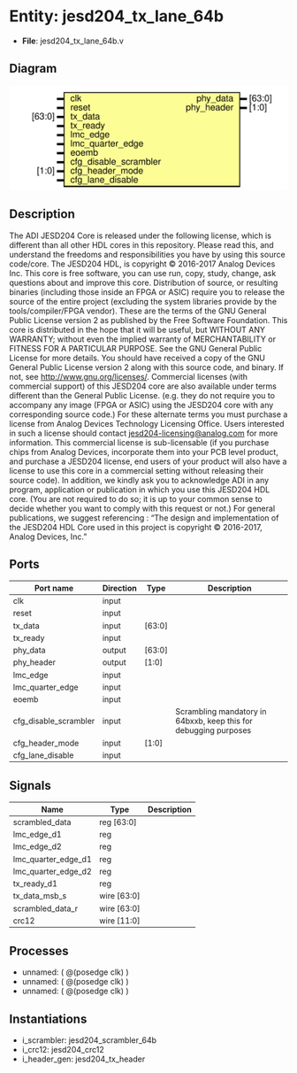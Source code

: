 # Entity: jesd204_tx_lane_64b

- **File**: jesd204_tx_lane_64b.v
## Diagram

![Diagram](jesd204_tx_lane_64b.svg "Diagram")
## Description

The ADI JESD204 Core is released under the following license, which is
 different than all other HDL cores in this repository.
 Please read this, and understand the freedoms and responsibilities you have
 by using this source code/core.
 The JESD204 HDL, is copyright © 2016-2017 Analog Devices Inc.
 This core is free software, you can use run, copy, study, change, ask
 questions about and improve this core. Distribution of source, or resulting
 binaries (including those inside an FPGA or ASIC) require you to release the
 source of the entire project (excluding the system libraries provide by the
 tools/compiler/FPGA vendor). These are the terms of the GNU General Public
 License version 2 as published by the Free Software Foundation.
 This core  is distributed in the hope that it will be useful, but WITHOUT ANY
 WARRANTY; without even the implied warranty of MERCHANTABILITY or FITNESS FOR
 A PARTICULAR PURPOSE. See the GNU General Public License for more details.
 You should have received a copy of the GNU General Public License version 2
 along with this source code, and binary.  If not, see
 <http://www.gnu.org/licenses/>.
 Commercial licenses (with commercial support) of this JESD204 core are also
 available under terms different than the General Public License. (e.g. they
 do not require you to accompany any image (FPGA or ASIC) using the JESD204
 core with any corresponding source code.) For these alternate terms you must
 purchase a license from Analog Devices Technology Licensing Office. Users
 interested in such a license should contact jesd204-licensing@analog.com for
 more information. This commercial license is sub-licensable (if you purchase
 chips from Analog Devices, incorporate them into your PCB level product, and
 purchase a JESD204 license, end users of your product will also have a
 license to use this core in a commercial setting without releasing their
 source code).
 In addition, we kindly ask you to acknowledge ADI in any program, application
 or publication in which you use this JESD204 HDL core. (You are not required
 to do so; it is up to your common sense to decide whether you want to comply
 with this request or not.) For general publications, we suggest referencing :
 “The design and implementation of the JESD204 HDL Core used in this project
 is copyright © 2016-2017, Analog Devices, Inc.”
 
## Ports

| Port name             | Direction | Type   | Description                                                      |
| --------------------- | --------- | ------ | ---------------------------------------------------------------- |
| clk                   | input     |        |                                                                  |
| reset                 | input     |        |                                                                  |
| tx_data               | input     | [63:0] |                                                                  |
| tx_ready              | input     |        |                                                                  |
| phy_data              | output    | [63:0] |                                                                  |
| phy_header            | output    | [1:0]  |                                                                  |
| lmc_edge              | input     |        |                                                                  |
| lmc_quarter_edge      | input     |        |                                                                  |
| eoemb                 | input     |        |                                                                  |
| cfg_disable_scrambler | input     |        | Scrambling mandatory in 64bxxb, keep this for debugging purposes |
| cfg_header_mode       | input     | [1:0]  |                                                                  |
| cfg_lane_disable      | input     |        |                                                                  |
## Signals

| Name                | Type        | Description |
| ------------------- | ----------- | ----------- |
| scrambled_data      | reg [63:0]  |             |
| lmc_edge_d1         | reg         |             |
| lmc_edge_d2         | reg         |             |
| lmc_quarter_edge_d1 | reg         |             |
| lmc_quarter_edge_d2 | reg         |             |
| tx_ready_d1         | reg         |             |
| tx_data_msb_s       | wire [63:0] |             |
| scrambled_data_r    | wire [63:0] |             |
| crc12               | wire [11:0] |             |
## Processes
- unnamed: ( @(posedge clk) )
- unnamed: ( @(posedge clk) )
- unnamed: ( @(posedge clk) )
## Instantiations

- i_scrambler: jesd204_scrambler_64b
- i_crc12: jesd204_crc12
- i_header_gen: jesd204_tx_header
